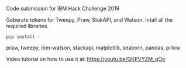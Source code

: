 Code submission for IBM Hack Challenge 2019

Geberate tokens for Tweepy, Praw, StakAPI, and Watson. 
Intall all the required libraries. 
```
pip install -
```
praw, tweepy, ibm-watson, stackapi, matplotlib, seaborn, pandas, pillow

Video tutorial on how to use it at:
 https://youtu.be/GKPVYZM_gOo
